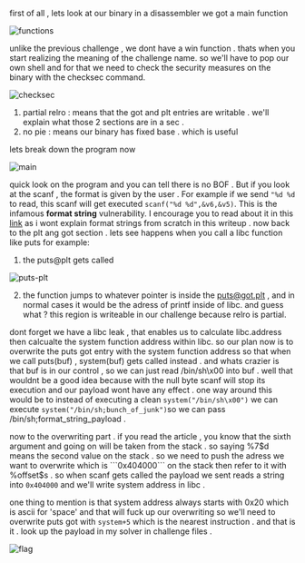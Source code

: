 first of all , lets look at our binary in a disassembler
we got a main function 

![functions](/pwn/img/2/functions.png)

unlike the previous challenge , we dont have a win function . thats when you start realizing the meaning of the challenge name.
so we'll have to pop our own shell and for that we need to check the security measures on the binary with the checksec command.

![checksec](/pwn/img/2/checksec.png)

1. partial relro : means that the got and plt entries are writable . we'll explain what those 2 sections are in a sec . 
2. no pie : means our binary has fixed base . which is useful

lets break down the program now  

![main](/pwn/img/2/main.png)

quick look on the program and you can tell there is no BOF . But if you look at the scanf , the format is given by the user . For example if we send ```"%d %d``` to read, this scanf will get executed ```scanf("%d %d",&v6,&v5)```. This is the infamous **format string** vulnerability. I encourage you to read about it in this [link](https://ir0nstone.gitbook.io/notes/types/stack/format-string) as i wont explain format strings from scratch in this writeup . 
now back to the plt ang got section . lets see happens when you call a libc function like puts for example:
1. the puts@plt gets called

![puts-plt](/pwn/img/2/puts-plt.png)

2. the function jumps to whatever pointer is inside the <puts@got.plt> , and in normal cases it would be the adress of printf inside of libc.
and guess what ? this region is writeable in our challenge because relro is partial.

dont forget we have a libc leak , that enables us to calculate libc.address then calcualte the system function address within libc.
so our plan now is to overwrite the puts got entry with the system function address so that when we call puts(buf) , system(buf) gets called instead . and whats crazier is that buf is in our control , so we can just read /bin/sh\x00 into buf . well that wouldnt be a good idea because with the null byte scanf will stop its execution and our payload wont have any effect . one way around this would be to instead of executing a clean ```system("/bin/sh\x00")``` we can execute ```system("/bin/sh;bunch_of_junk")```so we can pass /bin/sh;format_string_payload . 

now to the overwriting part . if you read the article , you know that the sixth argument and going on will be taken from the stack . so saying %7$d means the second value on the stack . so we need to push the adress we want to overwrite which is ```0x404000``` on the stack then refer to it with %offset$s . so when scanf gets called the payload we sent reads a string into ```0x404000``` and we'll write system address in libc . 

one thing to mention is that system address always starts with 0x20 which is ascii for 'space' and that will fuck up our overwriting so we'll need to overwrite puts got with ```system+5``` which is the nearest instruction .
and that is it . look up the payload in my solver in challenge files . 

![flag](/pwn/img/2/flag.png)
